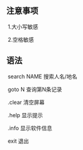 ##  注意事项  

​	1.大小写敏感

​	2.空格敏感

## 语法

​	search NAME      搜索人名/地名

​	goto N				  查询第N条记录

​    .clear					清空屏幕

​	.help					 显示提示

​	.info					  显示软件信息

​	exit					   退出	